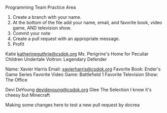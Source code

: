 Programming Team Practice Area

1. Create a branch with your name.
2. At the bottom of the file add your name, email, and favorite book, video game, AND television show.
3. Commit your note
4. Create a pull request with an appropriate message.
5. Profit

Katie
katherineguthrie@csdok.org
Ms. Perigrine's Home for Peculiar Children
Undertale
Voltron: Legendary Defender

Name: Xavier Harris
Email: xavierharris@csdok.org
Favorite Book: Ender's Game Series
Favorite Video Game: Battlefield 1
Favorite Television Show: The Office

Devi DeYoung
devideyoung@csdok.org
Glee
The Selection
I know it's cheesy but Minecraft

Making some changes here to test a new pull request by docrea
